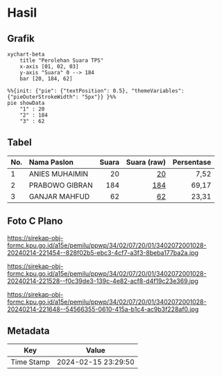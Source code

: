 # Hasil

## Grafik

```mermaid
xychart-beta
    title "Perolehan Suara TPS"
    x-axis [01, 02, 03]
    y-axis "Suara" 0 --> 184
    bar [20, 184, 62]
```

```mermaid
%%{init: {"pie": {"textPosition": 0.5}, "themeVariables": {"pieOuterStrokeWidth": "5px"}} }%%
pie showData
    "1" : 20
    "2" : 184
    "3" : 62
```

## Tabel

| No. | Nama Paslon    | Suara | Suara (raw) | Persentase |
|:--- |:-------------- | -----:| -----------:| ----------:|
| 1   | ANIES MUHAIMIN | 20    | [20][p-1]   | 7,52       |
| 2   | PRABOWO GIBRAN | 184   | [184][p-2]  | 69,17      |
| 3   | GANJAR MAHFUD  | 62    | [62][p-3]   | 23,31      |


[p-1]: https://github.com/gigit-pemilu/pemilu-2024-34-di-yogyakarta/blob/main/pilpres/hitung-suara/sub/34-di-yogyakarta/sub/02-bantul/sub/07-pajangan/sub/2001-triwidadi/sub/028-tps/sub/paslon-1.txt
[p-2]: https://github.com/gigit-pemilu/pemilu-2024-34-di-yogyakarta/blob/main/pilpres/hitung-suara/sub/34-di-yogyakarta/sub/02-bantul/sub/07-pajangan/sub/2001-triwidadi/sub/028-tps/sub/paslon-2.txt
[p-3]: https://github.com/gigit-pemilu/pemilu-2024-34-di-yogyakarta/blob/main/pilpres/hitung-suara/sub/34-di-yogyakarta/sub/02-bantul/sub/07-pajangan/sub/2001-triwidadi/sub/028-tps/sub/paslon-3.txt

## Foto C Plano

https://sirekap-obj-formc.kpu.go.id/a15e/pemilu/ppwp/34/02/07/20/01/3402072001028-20240214-221454--828f02b5-ebc3-4cf7-a3f3-8beba177ba2a.jpg

https://sirekap-obj-formc.kpu.go.id/a15e/pemilu/ppwp/34/02/07/20/01/3402072001028-20240214-221528--f0c39de3-139c-4e82-acf8-d4f19c23e369.jpg

https://sirekap-obj-formc.kpu.go.id/a15e/pemilu/ppwp/34/02/07/20/01/3402072001028-20240214-221648--54566355-0610-415a-b1c4-ac9b3f228af0.jpg


## Metadata

| Key        | Value               |
| ---------- | ------------------- |
| Time Stamp | 2024-02-15 23:29:50 |



